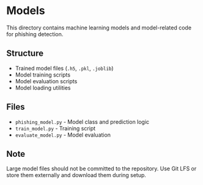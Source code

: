 # Models

This directory contains machine learning models and model-related code for phishing detection.

## Structure

- Trained model files (`.h5`, `.pkl`, `.joblib`)
- Model training scripts
- Model evaluation scripts
- Model loading utilities

## Files

- `phishing_model.py` - Model class and prediction logic
- `train_model.py` - Training script
- `evaluate_model.py` - Model evaluation

## Note

Large model files should not be committed to the repository. Use Git LFS or store them externally and download them during setup.
